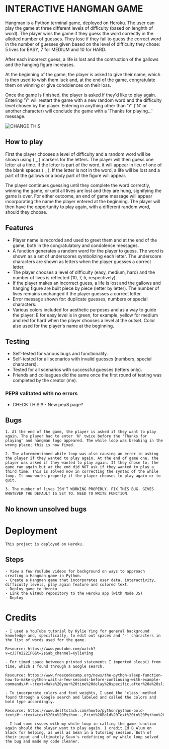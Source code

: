 # INTERACTIVE HANGMAN GAME

Hangman is a Python terminal game, deployed on Heroku. The user can play the game at three different levels of difficulty (based on lenghth of word). The player wins the game if they guess the word correctly in the allotted number of guesses. They lose if they fail to guess the correct word in the number of guesses given based on the level of difficulty they chose: 5 lives for EASY, 7 for MEDIUM and 10 for HARD.

After each incorrect guess, a life is lost and the contruction of the gallows and the hanging figure increases.

At the beginning of the game, the player is asked to give their name, which is then used to wish them luck and, at the end of the game, congratulate them on winning or give condolences on their loss.

Once the game is finished, the player is asked if they'd like to play again. Entering 'Y' will restart the game with a new random word and the difficulty level chosen by the player. Entering in anything other than 'Y' ('N' or another character) will conclude the game with a 'Thanks for playing...' message.

![CHANGE THIS](./assets/readme/amiresponsive.png)

## How to play

First the player chooses a level of difficulty and a random word will be shown using ( _ ) markers for the letters. The player will then guess one letter at a time. If the letter is part of the word, it will appear in lieu of one of the blank spaces ( _ ). If the letter is not in the word, a life will be lost and a part of the gallows or a body part of the figure will appear. 

The player continues guessing until they complete the word correctly, winning the game, or until all lives are lost and they are hung, signifying the game is over. For either outcome, an end of game message will appear incorporating the name the player entered at the beginning. The player will then have the opportunity to play again, with a different random word, should they choose. 

## Features

* Player name is recorded and used to greet them and at the end of the game, both in the congratulatory and condolence messages.
* A function generates a random word for the player to guess. The word is shown as a set of underscores symbolizing each letter. The underscore characters are shown as letters when the player guesses a correct letter. 
* The player chooses a level of difficulty (easy, medium, hard) and the number of lives is reflected (10, 7, 5, respectively).
* If the player makes an incorrect guess, a life is lost and the gallows and hanging figure are built piece by piece (letter by letter). The number of lives remains unchanged if the player guesses a correct letter.
* Error message shown for: duplicate guesses, numbers or special characters.
* Various colors included for aesthetic purposes and as a way to guide the player: E for easy level is in green, for example, yellow for medium and red for hard when the player chooses a level at the outset. Color also used for the player's name at the beginning.

## Testing

* Self-tested for various bugs and functionality.
* Self-tested for all scenarios with invalid guesses (numbers, special characters).
* Tested for all scenarios with successful guesses (letters only).
* Friends and colleagues did the same once the first round of testing was completed by the creator (me).

### PEP8 valitated with no errors
* CHECK THIS!!! - New pep8 page?

## Bugs

    1. At the end of the game, the player is asked if they want to play again. The player had to enter 'N' twice before the 'Thanks for playing' and hangman logo appeared. The while loop was breaking in the wrong place; this is now fixed.

    2. The aforementioned while loop was also causing an error in asking the player if they wanted to play again. At the end of game one, the player was asked if they wanted to play again. If they chose to, the game ran again but at the end did NOT ask if they wanted to play a third time. This is solved now in correcting the syntax of the while loop. It now works properly if the player chooses to play again or to quit. 

    3. The number of lives ISN'T WORKING PROPERLY. FIX THIS BUG. GIVES WHATEVER THE DEFAULT IS SET TO. NEED TO WRITE FUNCTION.

## No known unsolved bugs

# Deployment
    This project is deployed on Heroku.

## Steps
    - View a few YouTube videos for background on ways to approach creating a Hangman game in Python.
    - Create a Hangman game that incorporates user data, interactivity, difficulty levels, play again feature and colored text.
    - Deploy game to Heroku
    - Link the GitHub repository to the Heroku app (with Node JS)
    - Deploy

# Credits

    - I used a YouTube tutorial by Kylie Ying for general background knowledge and, specifically, to edit out spaces and '-' characters in the list of words used for the game.
    
    Resource: https://www.youtube.com/watch?v=cJJTnI22IF8&t=2s&ab_channel=KylieYing

    - For timed space betweeen printed statements I imported sleep() from time, which I found through a Google search.
    
    Resource: https://www.freecodecamp.org/news/the-python-sleep-function-how-to-make-python-wait-a-few-seconds-before-continuing-with-example-commands/#:~:text=Make%20your%20time%20delay%20specific,after%20a%20slight%20delay.%22

    - To incorporate colors and font weights, I used the 'class' method found through a Google search and labeled and called the colors and bold type accordingly.
    
    Resource: https://www.delftstack.com/howto/python/python-bold-text/#:~:text=text%20in%20Python.-,Print%20Bold%20Text%20in%20Python%20Using%20the%20ANSI%20Escape%20Sequence,%3A%20'%5C033%5B1m'%20

    - I had some issues with my while loop in calling the game function again should the player want to play again. I credit Ed B_Alum on Slack for helping, as well as Sean in a tutoring session. Both of their input and ultimately Sean's redefining of my while loop solved the bug and made my code cleaner. 